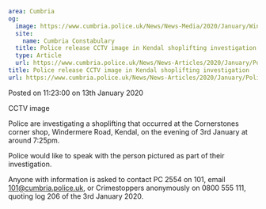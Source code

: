 ```yaml
area: Cumbria
og:
  image: https://www.cumbria.police.uk/News/News-Media/2020/January/Windermere-Roadpng.png
  site:
    name: Cumbria Constabulary
  title: Police release CCTV image in Kendal shoplifting investigation
  type: Article
  url: https://www.cumbria.police.uk/News/News-Articles/2020/January/Police-release-CCTV-image-in-Kendal-shoplifting-investigation.aspx
title: Police release CCTV image in Kendal shoplifting investigation
url: https://www.cumbria.police.uk/News/News-Articles/2020/January/Police-release-CCTV-image-in-Kendal-shoplifting-investigation.aspx
```

Posted on 11:23:00 on 13th January 2020

CCTV image

Police are investigating a shoplifting that occurred at the Cornerstones corner shop, Windermere Road, Kendal, on the evening of 3rd January at around 7:25pm.

Police would like to speak with the person pictured as part of their investigation.

Anyone with information is asked to contact PC 2554 on 101, email 101@cumbria.police.uk, or Crimestoppers anonymously on 0800 555 111, quoting log 206 of the 3rd January 2020.
